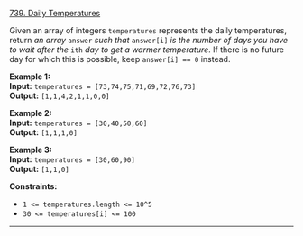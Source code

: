 [739. Daily Temperatures](https://leetcode.com/problems/daily-temperatures/)

Given an array of integers `temperatures` represents the daily temperatures, return _an array_ `answer` _such that_ `answer[i]` _is the number of days you have to wait after the_ `ith` _day to get a warmer temperature_. If there is no future day for which this is possible, keep `answer[i] == 0` instead.

**Example 1:**  
**Input:** `temperatures = [73,74,75,71,69,72,76,73]`  
**Output:** `[1,1,4,2,1,1,0,0]`

**Example 2:**  
**Input:** `temperatures = [30,40,50,60]`  
**Output:** `[1,1,1,0]`

**Example 3:**  
**Input:** `temperatures = [30,60,90]`  
**Output:** `[1,1,0]`

**Constraints:**
- `1 <= temperatures.length <= 10^5`
- `30 <= temperatures[i] <= 100`

---



